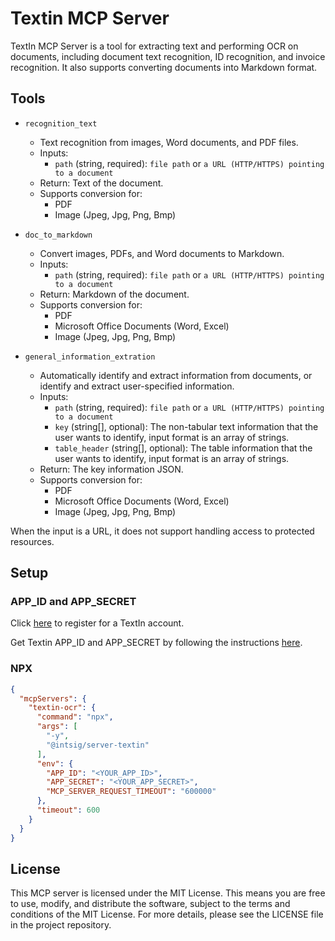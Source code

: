 # Textin MCP Server

TextIn MCP Server is a tool for extracting text and performing OCR on documents, including document text recognition, ID recognition, and invoice recognition. It also supports converting documents into Markdown format.

<!-- <a href="https://glama.ai/mcp/servers/@intsig-textin/textin-mcp">
  <img width="380" height="200" src="https://glama.ai/mcp/servers/@intsig-textin/textin-mcp/badge" alt="Textin Server MCP server" />
</a> -->

## Tools
- `recognition_text`
  - Text recognition from images, Word documents, and PDF files.
  - Inputs:
    - `path` (string, required): `file path` or `a URL (HTTP/HTTPS) pointing to a document`
  - Return: Text of the document.
  - Supports conversion for:
    - PDF
    - Image (Jpeg, Jpg, Png, Bmp)

- `doc_to_markdown`
  - Convert images, PDFs, and Word documents to Markdown.
  - Inputs:
    - `path` (string, required): `file path` or `a URL (HTTP/HTTPS) pointing to a document`
  - Return: Markdown of the document.
  - Supports conversion for:
    - PDF
    - Microsoft Office Documents (Word, Excel)
    - Image (Jpeg, Jpg, Png, Bmp)

- `general_information_extration`
  - Automatically identify and extract information from documents, or identify and extract user-specified information.
  - Inputs:
    - `path` (string, required): `file path` or `a URL (HTTP/HTTPS) pointing to a document`
    - `key` (string[], optional): The non-tabular text information that the user wants to identify, input format is an array of strings.
    - `table_header` (string[], optional): The table information that the user wants to identify, input format is an array of strings.
  - Return: The key information JSON.
  - Supports conversion for:
    - PDF
    - Microsoft Office Documents (Word, Excel)
    - Image (Jpeg, Jpg, Png, Bmp)

When the input is a URL, it does not support handling access to protected resources.

## Setup

### APP_ID and APP_SECRET

Click [here](https://www.textin.com/user/login?from=github_mcp) to register for a TextIn account.

Get Textin APP_ID and APP_SECRET by following the instructions [here](https://www.textin.com/doc/guide/account/%E5%A6%82%E4%BD%95%E8%8E%B7%E5%8F%96app%20id?status=first).

### NPX

```json
{
  "mcpServers": {
    "textin-ocr": {
      "command": "npx",
      "args": [
        "-y",
        "@intsig/server-textin"
      ],
      "env": {
        "APP_ID": "<YOUR_APP_ID>",
        "APP_SECRET": "<YOUR_APP_SECRET>",
        "MCP_SERVER_REQUEST_TIMEOUT": "600000"
      },
      "timeout": 600
    }
  }
}
```

## License

This MCP server is licensed under the MIT License. This means you are free to use, modify, and distribute the software, subject to the terms and conditions of the MIT License. For more details, please see the LICENSE file in the project repository.